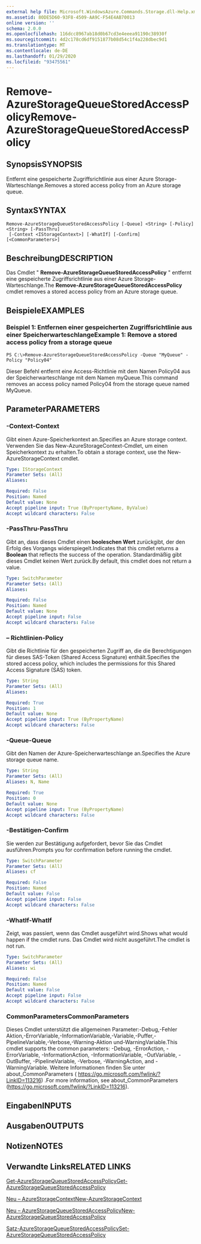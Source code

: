 ```yaml
---
external help file: Microsoft.WindowsAzure.Commands.Storage.dll-Help.xml
ms.assetid: 80DE5D60-93F8-4509-AA9C-F54E4AB70013
online version: ''
schema: 2.0.0
ms.openlocfilehash: 116dcc8967ab18d0b67cd3e4eeea91190c38930f
ms.sourcegitcommit: 4d2c178cd6df9151877b08d54c1f4a228dbec9d1
ms.translationtype: MT
ms.contentlocale: de-DE
ms.lasthandoff: 01/29/2020
ms.locfileid: "93475561"
---
```

# <span data-ttu-id="eb4aa-101">Remove-AzureStorageQueueStoredAccessPolicy</span><span class="sxs-lookup"><span data-stu-id="eb4aa-101">Remove-AzureStorageQueueStoredAccessPolicy</span></span>

## <span data-ttu-id="eb4aa-102">Synopsis</span><span class="sxs-lookup"><span data-stu-id="eb4aa-102">SYNOPSIS</span></span>
<span data-ttu-id="eb4aa-103">Entfernt eine gespeicherte Zugriffsrichtlinie aus einer Azure Storage-Warteschlange.</span><span class="sxs-lookup"><span data-stu-id="eb4aa-103">Removes a stored access policy from an Azure storage queue.</span></span>

## <span data-ttu-id="eb4aa-104">Syntax</span><span class="sxs-lookup"><span data-stu-id="eb4aa-104">SYNTAX</span></span>

```
Remove-AzureStorageQueueStoredAccessPolicy [-Queue] <String> [-Policy] <String> [-PassThru]
 [-Context <IStorageContext>] [-WhatIf] [-Confirm] [<CommonParameters>]
```

## <span data-ttu-id="eb4aa-105">Beschreibung</span><span class="sxs-lookup"><span data-stu-id="eb4aa-105">DESCRIPTION</span></span>
<span data-ttu-id="eb4aa-106">Das Cmdlet " **Remove-AzureStorageQueueStoredAccessPolicy** " entfernt eine gespeicherte Zugriffsrichtlinie aus einer Azure Storage-Warteschlange.</span><span class="sxs-lookup"><span data-stu-id="eb4aa-106">The **Remove-AzureStorageQueueStoredAccessPolicy** cmdlet removes a stored access policy from an Azure storage queue.</span></span>

## <span data-ttu-id="eb4aa-107">Beispiele</span><span class="sxs-lookup"><span data-stu-id="eb4aa-107">EXAMPLES</span></span>

### <span data-ttu-id="eb4aa-108">Beispiel 1: Entfernen einer gespeicherten Zugriffsrichtlinie aus einer Speicherwarteschlange</span><span class="sxs-lookup"><span data-stu-id="eb4aa-108">Example 1: Remove a stored access policy from a storage queue</span></span>
```
PS C:\>Remove-AzureStorageQueueStoredAccessPolicy -Queue "MyQueue" -Policy "Policy04"
```

<span data-ttu-id="eb4aa-109">Dieser Befehl entfernt eine Access-Richtlinie mit dem Namen Policy04 aus der Speicherwarteschlange mit dem Namen myQueue.</span><span class="sxs-lookup"><span data-stu-id="eb4aa-109">This command removes an access policy named Policy04 from the storage queue named MyQueue.</span></span>

## <span data-ttu-id="eb4aa-110">Parameter</span><span class="sxs-lookup"><span data-stu-id="eb4aa-110">PARAMETERS</span></span>

### <span data-ttu-id="eb4aa-111">-Context</span><span class="sxs-lookup"><span data-stu-id="eb4aa-111">-Context</span></span>
<span data-ttu-id="eb4aa-112">Gibt einen Azure-Speicherkontext an.</span><span class="sxs-lookup"><span data-stu-id="eb4aa-112">Specifies an Azure storage context.</span></span>
<span data-ttu-id="eb4aa-113">Verwenden Sie das New-AzureStorageContext-Cmdlet, um einen Speicherkontext zu erhalten.</span><span class="sxs-lookup"><span data-stu-id="eb4aa-113">To obtain a storage context, use the New-AzureStorageContext cmdlet.</span></span>

```yaml
Type: IStorageContext
Parameter Sets: (All)
Aliases: 

Required: False
Position: Named
Default value: None
Accept pipeline input: True (ByPropertyName, ByValue)
Accept wildcard characters: False
```

### <span data-ttu-id="eb4aa-114">-PassThru</span><span class="sxs-lookup"><span data-stu-id="eb4aa-114">-PassThru</span></span>
<span data-ttu-id="eb4aa-115">Gibt an, dass dieses Cmdlet einen **booleschen Wert** zurückgibt, der den Erfolg des Vorgangs widerspiegelt.</span><span class="sxs-lookup"><span data-stu-id="eb4aa-115">Indicates that this cmdlet returns a **Boolean** that reflects the success of the operation.</span></span>
<span data-ttu-id="eb4aa-116">Standardmäßig gibt dieses Cmdlet keinen Wert zurück.</span><span class="sxs-lookup"><span data-stu-id="eb4aa-116">By default, this cmdlet does not return a value.</span></span>

```yaml
Type: SwitchParameter
Parameter Sets: (All)
Aliases: 

Required: False
Position: Named
Default value: None
Accept pipeline input: False
Accept wildcard characters: False
```

### <span data-ttu-id="eb4aa-117">– Richtlinien</span><span class="sxs-lookup"><span data-stu-id="eb4aa-117">-Policy</span></span>
<span data-ttu-id="eb4aa-118">Gibt die Richtlinie für den gespeicherten Zugriff an, die die Berechtigungen für dieses SAS-Token (Shared Access Signature) enthält.</span><span class="sxs-lookup"><span data-stu-id="eb4aa-118">Specifies the stored access policy, which includes the permissions for this Shared Access Signature (SAS) token.</span></span>

```yaml
Type: String
Parameter Sets: (All)
Aliases: 

Required: True
Position: 1
Default value: None
Accept pipeline input: True (ByPropertyName)
Accept wildcard characters: False
```

### <span data-ttu-id="eb4aa-119">-Queue</span><span class="sxs-lookup"><span data-stu-id="eb4aa-119">-Queue</span></span>
<span data-ttu-id="eb4aa-120">Gibt den Namen der Azure-Speicherwarteschlange an.</span><span class="sxs-lookup"><span data-stu-id="eb4aa-120">Specifies the Azure storage queue name.</span></span>

```yaml
Type: String
Parameter Sets: (All)
Aliases: N, Name

Required: True
Position: 0
Default value: None
Accept pipeline input: True (ByPropertyName)
Accept wildcard characters: False
```

### <span data-ttu-id="eb4aa-121">-Bestätigen</span><span class="sxs-lookup"><span data-stu-id="eb4aa-121">-Confirm</span></span>
<span data-ttu-id="eb4aa-122">Sie werden zur Bestätigung aufgefordert, bevor Sie das Cmdlet ausführen.</span><span class="sxs-lookup"><span data-stu-id="eb4aa-122">Prompts you for confirmation before running the cmdlet.</span></span>

```yaml
Type: SwitchParameter
Parameter Sets: (All)
Aliases: cf

Required: False
Position: Named
Default value: False
Accept pipeline input: False
Accept wildcard characters: False
```

### <span data-ttu-id="eb4aa-123">-WhatIf</span><span class="sxs-lookup"><span data-stu-id="eb4aa-123">-WhatIf</span></span>
<span data-ttu-id="eb4aa-124">Zeigt, was passiert, wenn das Cmdlet ausgeführt wird.</span><span class="sxs-lookup"><span data-stu-id="eb4aa-124">Shows what would happen if the cmdlet runs.</span></span>
<span data-ttu-id="eb4aa-125">Das Cmdlet wird nicht ausgeführt.</span><span class="sxs-lookup"><span data-stu-id="eb4aa-125">The cmdlet is not run.</span></span>

```yaml
Type: SwitchParameter
Parameter Sets: (All)
Aliases: wi

Required: False
Position: Named
Default value: False
Accept pipeline input: False
Accept wildcard characters: False
```

### <span data-ttu-id="eb4aa-126">CommonParameters</span><span class="sxs-lookup"><span data-stu-id="eb4aa-126">CommonParameters</span></span>
<span data-ttu-id="eb4aa-127">Dieses Cmdlet unterstützt die allgemeinen Parameter:-Debug,-Fehler Aktion,-ErrorVariable,-InformationVariable,-Variable,-Puffer,-PipelineVariable,-Verbose,-Warning-Aktion und-WarningVariable.</span><span class="sxs-lookup"><span data-stu-id="eb4aa-127">This cmdlet supports the common parameters: -Debug, -ErrorAction, -ErrorVariable, -InformationAction, -InformationVariable, -OutVariable, -OutBuffer, -PipelineVariable, -Verbose, -WarningAction, and -WarningVariable.</span></span> <span data-ttu-id="eb4aa-128">Weitere Informationen finden Sie unter about_CommonParameters ( https://go.microsoft.com/fwlink/?LinkID=113216) .</span><span class="sxs-lookup"><span data-stu-id="eb4aa-128">For more information, see about_CommonParameters (https://go.microsoft.com/fwlink/?LinkID=113216).</span></span>

## <span data-ttu-id="eb4aa-129">Eingaben</span><span class="sxs-lookup"><span data-stu-id="eb4aa-129">INPUTS</span></span>

## <span data-ttu-id="eb4aa-130">Ausgaben</span><span class="sxs-lookup"><span data-stu-id="eb4aa-130">OUTPUTS</span></span>

## <span data-ttu-id="eb4aa-131">Notizen</span><span class="sxs-lookup"><span data-stu-id="eb4aa-131">NOTES</span></span>

## <span data-ttu-id="eb4aa-132">Verwandte Links</span><span class="sxs-lookup"><span data-stu-id="eb4aa-132">RELATED LINKS</span></span>

[<span data-ttu-id="eb4aa-133">Get-AzureStorageQueueStoredAccessPolicy</span><span class="sxs-lookup"><span data-stu-id="eb4aa-133">Get-AzureStorageQueueStoredAccessPolicy</span></span>](./Get-AzureStorageQueueStoredAccessPolicy.md)

[<span data-ttu-id="eb4aa-134">Neu – AzureStorageContext</span><span class="sxs-lookup"><span data-stu-id="eb4aa-134">New-AzureStorageContext</span></span>](./New-AzureStorageContext.md)

[<span data-ttu-id="eb4aa-135">Neu – AzureStorageQueueStoredAccessPolicy</span><span class="sxs-lookup"><span data-stu-id="eb4aa-135">New-AzureStorageQueueStoredAccessPolicy</span></span>](./New-AzureStorageQueueStoredAccessPolicy.md)

[<span data-ttu-id="eb4aa-136">Satz-AzureStorageQueueStoredAccessPolicy</span><span class="sxs-lookup"><span data-stu-id="eb4aa-136">Set-AzureStorageQueueStoredAccessPolicy</span></span>](./Set-AzureStorageQueueStoredAccessPolicy.md)
